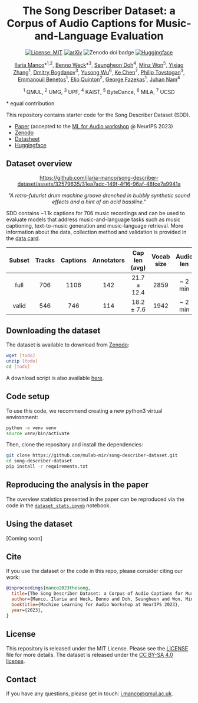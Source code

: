 <div  align="center">

# The Song Describer Dataset: a Corpus of Audio Captions for Music-and-Language Evaluation
[![License: MIT](https://img.shields.io/badge/License-MIT-red.svg)](https://opensource.org/licenses/MIT)
[![arXiv](https://img.shields.io/badge/arXiv-000-<COLOR>.svg)](https://arxiv.org/abs/000)
![Zenodo doi badge](https://img.shields.io/badge/DOI-000%2Fzenodo.000-blue.svg)
[![Huggingface](https://img.shields.io/badge/%F0%9F%A4%97%20Hugging%20Face-Datasets-yellow)](https://huggingface.co/datasets/mulab-mir/song-describer)

[Ilaria Manco](https://ilariamanco.com/)\*<sup>1,2</sup>,
[Benno Weck]()\*<sup>3</sup>, 
[Seungheon Doh](https://seungheondoh.github.io/)<sup>4</sup>, 
[Minz Won](https://minzwon.github.io/)<sup>5</sup>,
[Yixiao Zhang](http://www.eecs.qmul.ac.uk/~yz007/)<sup>1</sup>,
[Dmitry Bogdanov](https://dbogdanov.com/)<sup>3</sup>, 
[Yusong Wu](https://lukewys.github.io/)<sup>6</sup>, 
[Ke Chen](https://www.knutchen.com/)<sup>7</sup>, 
[Philip Tovstogan](https://philtgun.me/)<sup>3</sup>, 
[Emmanouil Benetos](http://www.eecs.qmul.ac.uk/~emmanouilb/)<sup>1</sup>,
[Elio Quinton](https://scholar.google.com/citations?user=IaciybgAAAAJ)<sup>2</sup>,
[George Fazekas](http://www.eecs.qmul.ac.uk/~gyorgyf/about.html)<sup>1</sup>,
[Juhan Nam](https://mac.kaist.ac.kr/~juhan/)<sup>4</sup><br>

<sup>1</sup>  QMUL, <sup>2</sup>  UMG, <sup>3</sup> UPF, <sup>4</sup> KAIST, <sup>5</sup> ByteDance, <sup>6</sup> MILA, <sup>7</sup> UCSD 

</div>
* equal contribution

This repository contains starter code for the Song Describer Dataset (SDD).
* [Paper](https://arxiv.org/abs/???) (accepted to the [ML for Audio workshop](https://mlforaudioworkshop.com/) @ NeurIPS 2023) 
* [Zenodo]()
* [Datasheet](datasheet.md)
* [Huggingface]()

## Dataset overview
<div align="center">
  
https://github.com/ilaria-manco/song-describer-dataset/assets/32579635/31ea7adc-149f-4f16-96af-48fce7a9941a
  
*"A retro-futurist drum machine groove drenched in bubbly synthetic sound effects and a hint of an acid bassline."*
  
</div>

SDD contains ~1.1k captions for 706 music recordings and can be used to evaluate models that address music-and-language tasks such as music captioning, text-to-music generation and music-language retrieval. More information about the data, collection method and validation is provided in the [data card](datacard.md).

| Subset | Tracks | Captions | Annotators | Cap len (avg) | Vocab size  | Audio len | 
|:----:|:----:|:-----:|:-----:|:----:|:-----:|:-----:|
| full | 706 | 1106 | 142 |  21.7 ± 12.4 |  2859 |  ~ 2 min | 
| valid| 546 | 746  | 114 |  18.2 ± 7.6 | 1942 |  ~ 2 min | 

## Downloading the dataset

The dataset is available to download from [Zenodo]():

```bash
wget [todo]
unzip [todo]
cd [todo]
```
A download script is also available [here](download.sh).

## Code setup
To use this code, we recommend creating a new python3 virtual environment:

```bash
python -m venv venv 
source venv/bin/activate
```

Then, clone the repository and install the dependencies:

```bash
git clone https://github.com/mulab-mir/song-describer-dataset.git
cd song-describer-dataset
pip install -r requirements.txt
```

## Reproducing the analysis in the paper
The overview statistics presented in the paper can be reproduced via the code in the [`dataset_stats.ipynb`](dataset_stats.ipynb) notebook.

## Using the dataset

[Coming soon]

## Cite
If you use the dataset or the code in this repo, please consider citing our work:

```bib
@inproceedings{manco2023thesong,
  title={The Song Describer Dataset: a Corpus of Audio Captions for Music-and-Language Evaluation}, 
  author={Manco, Ilaria and Weck, Benno and Doh, Seungheon and Won, Minz and Zhang, Yixiao and Bogdanov, Dmitry and Wu, Yusong and Chen, Ke and Tovstogan, Philip and Benetos, Emmanouil and Quinton, Elio and Fazekas, György and Nam, Juhan},
  booktitle={Machine Learning for Audio Workshop at NeurIPS 2023}, 
  year={2023},
}
```

## License
This repository is released under the MIT License. Please see the [LICENSE](LICENSE) file for more details. The dataset is released under the [CC BY-SA 4.0 license]().

## Contact
If you have any questions, please get in touch: [i.manco@qmul.ac.uk](i.manco@qmul.ac.uk).
